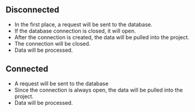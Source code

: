 ## Disconnected
* In the first place, a request will be sent to the database.
* If the database connection is closed, it will open.
* After the connection is created, the data will be pulled into the project. 
* The connection will be closed.
* Data will be processed.
## Connected
* A request will be sent to the database
* Since the connection is always open, the data will be pulled into the project.
* Data will be processed.
